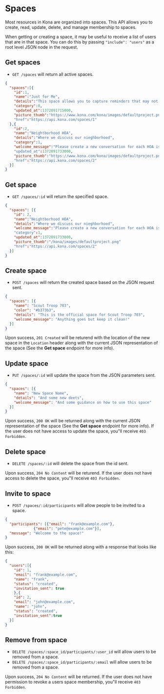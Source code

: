 Spaces
========

Most resources in Kona are organized into spaces.  This API allows you to create, read, update, delete, and manage membership to spaces.

When getting or creating a space, it may be useful to receive a list of users that are in that space.  You can do this by passing `"include": "users"` as a root level JSON node in the request.

Get spaces
------------

* `GET /spaces` will return all active spaces.

```json
{
  "spaces":[{
    "id":1,
    "name":"Just for Me",
    "details":"This space allows you to capture reminders that may not fit neatly into a space of their own. For example: "Remember the dry cleaning", "Schedule my dentist appointment", or "Need to buy a gift for the birthday party Brian is attending".",
    "category":0,
    "updated_at":1372091715000,
    "picture_thumb":"https://www.kona.com/kona/images/defaultproject.png"
    "href":"https://api.kona.com/spaces/1"
  },{
    "id":2,
    "name":"Neightborhood HOA",
    "details":"Where we discuss our nieghborhood",
    "category":1,
    "welcome_message":"Please create a new conversation for each HOA issue to be discussed."
    "updated_at":1372091733000,
    "picture_thumb":"https://www.kona.com/kona/images/defaultproject.png"
    "href":"https://api.kona.com/spaces/2"
  }]
}
```

Get space
-----------

* `GET /spaces/:id` will return the specified space.

```json
{
  "spaces": [{
    "id": 2,
    "name":"Neightborhood HOA",
    "details":"Where we discuss our nieghborhood",
    "welcome_message":"Please create a new conversation for each HOA issue to be discussed."
    "category":1,
    "updated_at":1372091733000,
    "picture_thumb":"/kona/images/defaultproject.png"
    "href":"https://api.kona.com/spaces/2"
  }]
}
```

Create space
-----------

* `POST /spaces` will return the created space based on the JSON request sent.

```json
{
  "spaces": [{
    "name": "Scout Troop 703",
    "color": "#b373b3",
    "details": "This is the official space for Scout Troop 703",
    "welcome_message": "Anything goes but keep it clean!"
  }]
}
```

Upon success, `201 Created` will be returend with the location of the new space in the `Location` header along with the current JSON representation of the space (See the **Get space** endpoint for more info).


Update space
---------------

* `PUT /spaces/:id` will update the space from the JSON parameters sent.

```json
{
  "spaces": [{
    "name": "New Space Name",
    "details": "And some new deets",
    "welcome_message": "And some guidance on how to use this space"
  }]
}
```

Upon success, `200 OK` will be returned along with the current JSON representation of the space (See the **Get space** endpoint for more info). If the user does not have access to update the space, you"ll receive `403 Forbidden`.


Delete space
---------------

* `DELETE /spaces/:id` will delete the space from the id sent.

Upon success, `204 No Content` will be returend. If the user does not have access to delete the space, you"ll receive `403 Forbidden`.


Invite to space
---------------

* `POST /spaces/:id/participants` will allow people to be invited to a space.

```json
{
  "participants": [{"email": "frank@example.com"},
             {"email": "pete@example.com"}],
  "message": "Welcome to the space!"
}
```

Upon success, `200 OK` will be returned along with a response that looks like this:

```json
{
  "users":[{
    "id": 1,
    "email": "frank@example.com", 
    "name": "frank", 
    "status": "created", 
    "invitation_sent": true
    },{
    "id": 2,
    "email": "john@example.com", 
    "name": "john", 
    "status": "created", 
    "invitation_sent":true
  }]
}
```

Remove from space
---------------

* `DELETE /spaces/:space_id/participants/:user_id` will allow users to be removed from a space.
* `DELETE /spaces/:space_id/participants/:email` will allow users to be removed from a space.


Upon success, `204 No Content` will be returned.  If the user does not have permission to revoke a users space membership, you"ll receive `403 Forbidden`.
